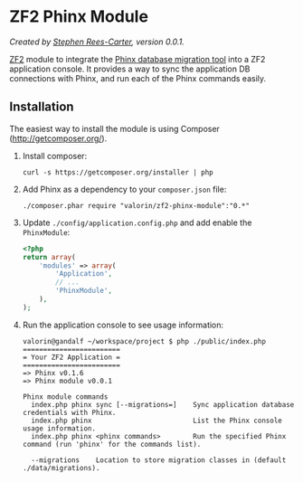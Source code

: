 ZF2 Phinx Module
================
*Created by [Stephen Rees-Carter](http://stephen.rees-carter.net/), version 0.0.1.*

[ZF2](http://framework.zend.com/) module to integrate the [Phinx database migration tool](https://github.com/robmorgan/phinx) into a ZF2 application console. It provides a way to sync the application DB connections with Phinx, and run each of the Phinx commands easily.

Installation
------------

The easiest way to install the module is using Composer (<http://getcomposer.org/>).

1. Install composer:

    ```
    curl -s https://getcomposer.org/installer | php
    ```
    
2. Add Phinx as a dependency to your `composer.json` file:

    ```
    ./composer.phar require "valorin/zf2-phinx-module":"0.*"
    ```
 
3. Update `./config/application.config.php` and add enable the `PhinxModule`:
    
    ```php
    <?php
    return array(
        'modules' => array(
            'Application',
            // ...
            'PhinxModule',
        ),
    );
    ```
    
4. Run the application console to see usage information:
    
    ```
    valorin@gandalf ~/workspace/project $ php ./public/index.php 
    ========================
    = Your ZF2 Application =
    ========================
    => Phinx v0.1.6
    => Phinx module v0.0.1
    
    Phinx module commands
      index.php phinx sync [--migrations=]    Sync application database credentials with Phinx.
      index.php phinx                         List the Phinx console usage information.
      index.php phinx <phinx commands>        Run the specified Phinx command (run 'phinx' for the commands list).
    
      --migrations    Location to store migration classes in (default ./data/migrations).
    ```
  
